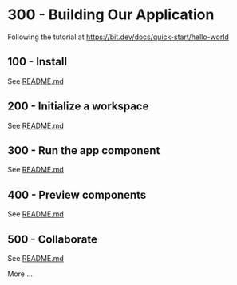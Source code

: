 # 300 - Building Our Application

Following the tutorial at https://bit.dev/docs/quick-start/hello-world

## 100 - Install

See [README.md](./100/README.md)

## 200 - Initialize a workspace

See [README.md](./200/README.md)

## 300 - Run the app component

See [README.md](./300/README.md)

## 400 - Preview components

See [README.md](./400/README.md)

## 500 - Collaborate

See [README.md](./500/README.md)

More ...